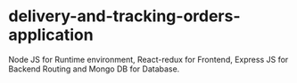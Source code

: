 # delivery-and-tracking-orders-application
Node JS for Runtime environment, React-redux for Frontend, Express JS for Backend Routing and Mongo DB for Database.
